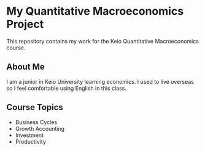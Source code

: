 # My Quantitative Macroeconomics Project

This repository contains my work for the Keio Quantitative Macroeconomics course.

## About Me
I am a junior in Keio University learning economics. I used to live overseas so I feel comfortable using English in this class.

## Course Topics
- Business Cycles
- Growth Accounting
- Investment
- Productivity